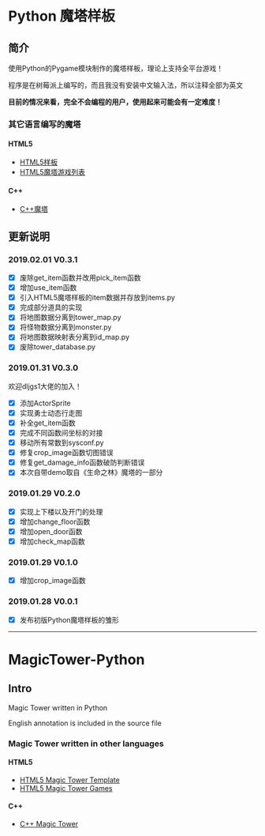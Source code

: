 # Python 魔塔样板
## 简介
使用Python的Pygame模块制作的魔塔样板，理论上支持全平台游戏！

程序是在树莓派上编写的，而且我没有安装中文输入法，所以注释全部为英文

**目前的情况来看，完全不会编程的用户，使用起来可能会有一定难度！**

### 其它语言编写的魔塔
#### HTML5
* [HTML5样板](https://github.com/ckcz123/mota-js/)
* [HTML5魔塔游戏列表](https://h5mota.com/)
#### C++
* [C++魔塔](https://github.com/ckcz123/mota)

## 更新说明

### 2019.02.01 V0.3.1

* [x] 废除get_item函数并改用pick_item函数
* [x] 增加use_item函数
* [x] 引入HTML5魔塔样板的item数据并存放到items.py
* [x] 完成部分道具的实现
* [x] 将地图数据分离到tower_map.py
* [x] 将怪物数据分离到monster.py
* [x] 将地图数据映射表分离到id_map.py
* [x] 废除tower_database.py

### 2019.01.31 V0.3.0

欢迎dljgs1大佬的加入！

* [x] 添加ActorSprite
* [x] 实现勇士动态行走图
* [x] 补全get_item函数
* [x] 完成不同函数间坐标的对接
* [x] 移动所有常数到sysconf.py
* [x] 修复crop_image函数切图错误
* [x] 修复get_damage_info函数破防判断错误
* [x] 本次自带demo取自《生命之林》魔塔的一部分

### 2019.01.29 V0.2.0

* [x] 实现上下楼以及开门的处理
* [x] 增加change_floor函数
* [x] 增加open_door函数
* [x] 增加check_map函数

### 2019.01.29 V0.1.0

* [x] 增加crop_image函数

### 2019.01.28 V0.0.1

* [x] 发布初版Python魔塔样板的雏形

---------------------------

# MagicTower-Python
## Intro
Magic Tower written in Python

English annotation is included in the source file

### Magic Tower written in other languages
#### HTML5
* [HTML5 Magic Tower Template](https://github.com/ckcz123/mota-js/)
* [HTML5 Magic Tower Games](https://h5mota.com/)
#### C++
* [C++ Magic Tower](https://github.com/ckcz123/mota)
